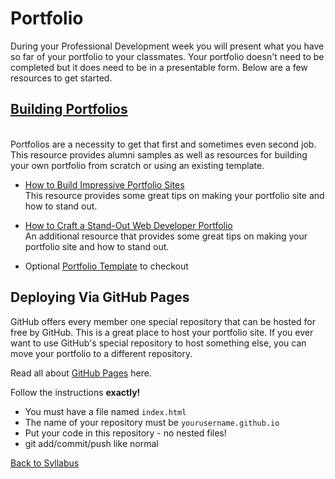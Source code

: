 # Portfolio

During your Professional Development week you will present what you have so far of your portfolio to your classmates.  Your portfolio doesn't need to be completed but it does need to be in a presentable form.  Below are a few resources to get started.

## [Building Portfolios](https://drive.google.com/open?id=1_2BvaU30PKbmA1KIYHxGtY_VWUOH9-kuU8ra7keZ3Y8)
<br/> Portfolios are a necessity to get that first and sometimes even second job. This resource provides alumni samples as well as resources for building your own portfolio from scratch or using an existing template.
<br/>

- [How to Build Impressive Portfolio Sites](https://drive.google.com/open?id=1G2r9gFyyHHsTjN-d4iDT1z_Sdx2V4bN8QwFVJbMbUlo)  
This resource provides some great tips on making your portfolio site and how to stand out.

- [How to Craft a Stand-Out Web Developer Portfolio](https://drive.google.com/open?id=1A_8u1EsxaBQtL11TRmC4nGGECDlJJapVW7pdbYWRRVE)  
An additional resource that provides some great tips on making your portfolio site and how to stand out.

- Optional [Portfolio Template](./portfolio-v001) to checkout

## Deploying Via GitHub Pages
GitHub offers every member one special repository that can be hosted for free by GitHub. This is a great place to host your portfolio site. If you ever want to use GitHub's special repository to host something else, you can move your portfolio to a different repository.

Read all about <a href="https://pages.github.com/" target="blank">GitHub Pages</a> here.

Follow the instructions **exactly!**
- You must have a file named `index.html`
- The name of your repository must be `yourusername.github.io`
- Put your code in this repository - no nested files!
- git add/commit/push like normal

[Back to Syllabus](../README.md)
